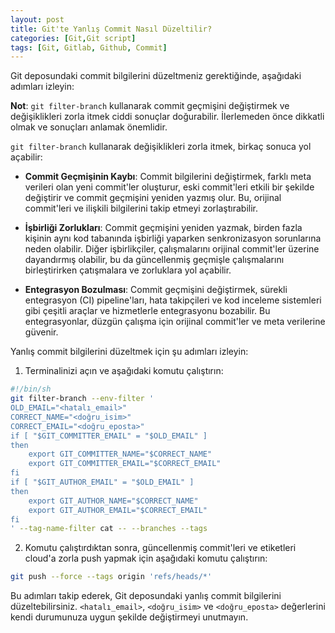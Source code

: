 ```yaml
---
layout: post
title: Git'te Yanlış Commit Nasıl Düzeltilir?
categories: [Git,Git script]
tags: [Git, Gitlab, Github, Commit]
---
```


Git deposundaki commit bilgilerini düzeltmeniz gerektiğinde, aşağıdaki adımları izleyin:

**Not**: `git filter-branch` kullanarak commit geçmişini değiştirmek ve değişiklikleri zorla itmek ciddi sonuçlar doğurabilir. İlerlemeden önce dikkatli olmak ve sonuçları anlamak önemlidir.

`git filter-branch` kullanarak değişiklikleri zorla itmek, birkaç sonuca yol açabilir:

- **Commit Geçmişinin Kaybı**: Commit bilgilerini değiştirmek, farklı meta verileri olan yeni commit'ler oluşturur, eski commit'leri etkili bir şekilde değiştirir ve commit geçmişini yeniden yazmış olur. Bu, orijinal commit'leri ve ilişkili bilgilerini takip etmeyi zorlaştırabilir.

- **İşbirliği Zorlukları**: Commit geçmişini yeniden yazmak, birden fazla kişinin aynı kod tabanında işbirliği yaparken senkronizasyon sorunlarına neden olabilir. Diğer işbirlikçiler, çalışmalarını orijinal commit'ler üzerine dayandırmış olabilir, bu da güncellenmiş geçmişle çalışmalarını birleştirirken çatışmalara ve zorluklara yol açabilir.

- **Entegrasyon Bozulması**: Commit geçmişini değiştirmek, sürekli entegrasyon (CI) pipeline'ları, hata takipçileri ve kod inceleme sistemleri gibi çeşitli araçlar ve hizmetlerle entegrasyonu bozabilir. Bu entegrasyonlar, düzgün çalışma için orijinal commit'ler ve meta verilerine güvenir.

Yanlış commit bilgilerini düzeltmek için şu adımları izleyin:

1. Terminalinizi açın ve aşağıdaki komutu çalıştırın:
```bash
#!/bin/sh
git filter-branch --env-filter '
OLD_EMAIL="<hatalı_email>"
CORRECT_NAME="<doğru_isim>"
CORRECT_EMAIL="<doğru_eposta>"
if [ "$GIT_COMMITTER_EMAIL" = "$OLD_EMAIL" ]
then
    export GIT_COMMITTER_NAME="$CORRECT_NAME"
    export GIT_COMMITTER_EMAIL="$CORRECT_EMAIL"
fi
if [ "$GIT_AUTHOR_EMAIL" = "$OLD_EMAIL" ]
then
    export GIT_AUTHOR_NAME="$CORRECT_NAME"
    export GIT_AUTHOR_EMAIL="$CORRECT_EMAIL"
fi
' --tag-name-filter cat -- --branches --tags
```

2. Komutu çalıştırdıktan sonra, güncellenmiş commit'leri ve etiketleri cloud'a zorla push yapmak için aşağıdaki komutu çalıştırın:
```bash
git push --force --tags origin 'refs/heads/*'
```

Bu adımları takip ederek, Git deposundaki yanlış commit bilgilerini düzeltebilirsiniz. `<hatalı_email>`, `<doğru_isim>` ve `<doğru_eposta>` değerlerini kendi durumunuza uygun şekilde değiştirmeyi unutmayın.